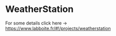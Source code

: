 # WeatherStation

For some details click here -> https://www.labboite.fr/#!/projects/weatherstation
